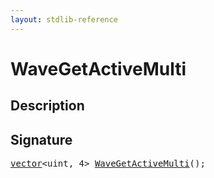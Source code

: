 ```yaml
---
layout: stdlib-reference
---
```


# WaveGetActiveMulti

## Description





## Signature 

<pre>
<a href="index.html" class="code_type">vector</a>&lt;<span class="code_keyword">uint</span>, 4&gt; <a href="wavegetactivemulti-047d.html">WaveGetActiveMulti</a>();

</pre>

